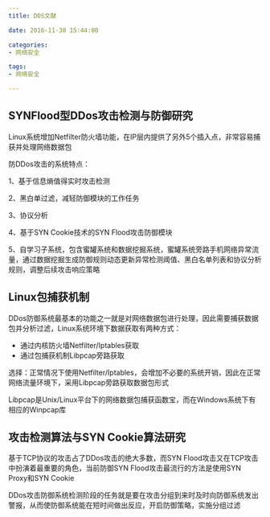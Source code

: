 ```yaml
---
title: DOS文献

date: 2016-11-30 15:44:00

categories:
- 网络安全

tags:
- 网络安全

---
```


## SYNFlood型DDos攻击检测与防御研究

Linux系统增加Netfilter防火墙功能，在IP层内提供了另外5个插入点，非常容易捕获并处理网络数据包

防DDos攻击的系统特点：

1、基于信息熵值得实时攻击检测

2、黑白单过滤，减轻防御模块的工作任务

3、协议分析

4、基于SYN Cookie技术的SYN Flood攻击防御模块

5、自学习子系统，包含蜜罐系统和数据挖掘系统，蜜罐系统旁路手机网络异常流量，通过数据挖掘生成防御规则动态更新异常检测阈值、黑白名单列表和协议分析规则，调整后续攻击响应策略

## Linux包捕获机制

DDos防御系统最基本的功能之一就是对网络数据包进行处理，因此需要捕获数据包并分析过滤，Linux系统环境下数据获取有两种方式：

* 通过内核防火墙Netfilter/Iptables获取
* 通过包捕获机制Libpcap旁路获取

选择：正常情况下使用Netfilter/Iptables，会增加不必要的系统开销，因此在正常网络流量环境下，采用Libpcap旁路获取数据包形式

Libpcap是Unix/Linux平台下的网络数据包捕获函数宝，而在Windows系统下有相应的Winpcap库

## 攻击检测算法与SYN Cookie算法研究

基于TCP协议的攻击占了DDos攻击的绝大多数，而SYN Flood攻击又在TCP攻击中扮演着最重要的角色，当前防御SYN Flood攻击最流行的方法是使用SYN Proxy和SYN Cookie

DDos攻击防御系统检测阶段的任务就是要在攻击分组到来时及时向防御系统发出警报，从而使防御系统能在短时间做出反应，开启防御策略，实施分组过滤